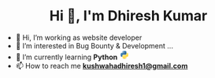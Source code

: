 <h1 align="center">Hi 👋, I'm Dhiresh Kumar</h1>

- 👋 Hi, I’m working as website developer 
- 👀 I’m interested in  Bug Bounty & Development ...
- 🌱 I’m currently learning **Python** <img src="https://raw.githubusercontent.com/devicons/devicon/master/icons/python/python-original.svg" alt="python" width="20" height="20"/> 
- 📫 How to reach me **kushwahadhiresh1@gmail.com**

<!---
thedhiresh/thedhiresh is a ✨ special ✨ repository because its `README.md` (this file) appears on your GitHub profile.
You can click the Preview link to take a look at your changes.
--->
